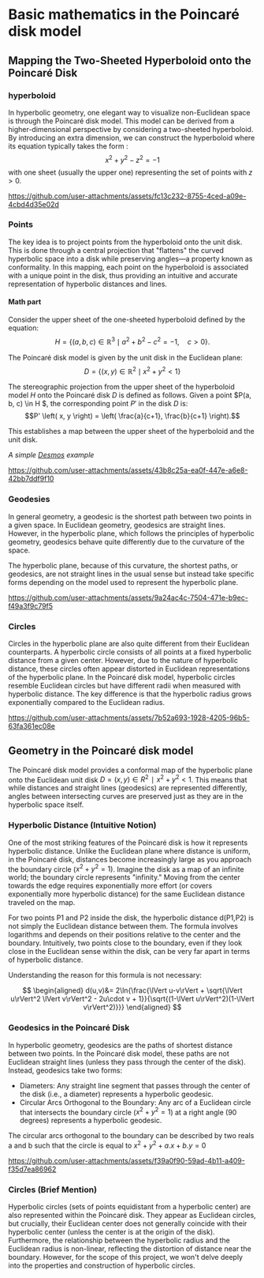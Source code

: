 # Basic mathematics in the Poincaré disk model

## Mapping the Two-Sheeted Hyperboloid onto the Poincaré Disk

### hyperboloid

In hyperbolic geometry, one elegant way to visualize non-Euclidean space is through the Poincaré disk model. This model can be derived from a higher-dimensional perspective by considering a two-sheeted hyperboloid. By introducing an extra dimension, we can construct the hyperboloid where its equation typically takes the form : $$x^2 + y^2 - z^2 = -1$$ with one sheet (usually the upper one) representing the set of points with $z > 0$. 

https://github.com/user-attachments/assets/fc13c232-8755-4ced-a09e-4cbd4d35e02d

### Points

The key idea is to project points from the hyperboloid onto the unit disk. This is done through a central projection that "flattens" the curved hyperbolic space into a disk while preserving angles—a property known as conformality. In this mapping, each point on the hyperboloid is associated with a unique point in the disk, thus providing an intuitive and accurate representation of hyperbolic distances and lines.

#### Math part

Consider the upper sheet of the one-sheeted hyperboloid defined by the equation:
$$H = \{ (a, b, c) \in \mathbb{R}^3 \mid a^2 + b^2 - c^2 = -1, \quad c > 0 \}.$$

The Poincaré disk model is given by the unit disk in the Euclidean plane:
$$D = \{ (x, y) \in \mathbb{R}^2 \mid x^2 + y^2 < 1 \}$$

The stereographic projection from the upper sheet of the hyperboloid model $H$ onto the Poincaré disk $D$ is defined as follows. Given a point $P(a, b, c) \in H $, the corresponding point $P'$ in the disk $D$ is:
$$P' \left( x, y \right) = \left( \frac{a}{c+1}, \frac{b}{c+1} \right).$$

This establishes a map between the upper sheet of the hyperboloid and the unit disk.

*A simple [Desmos](https://www.desmos.com/3d/nh9airbdob) example*

https://github.com/user-attachments/assets/43b8c25a-ea0f-447e-a6e8-42bb7ddf9f10

### Geodesies

In general geometry, a geodesic is the shortest path between two points in a given space. In Euclidean geometry, geodesics are straight lines. However, in the hyperbolic plane, which follows the principles of hyperbolic geometry, geodesics behave quite differently due to the curvature of the space.

The hyperbolic plane, because of this curvature, the shortest paths, or geodesics, are not straight lines in the usual sense but instead take specific forms depending on the model used to represent the hyperbolic plane.

https://github.com/user-attachments/assets/9a24ac4c-7504-471e-b9ec-f49a3f9c79f5

### Circles

Circles in the hyperbolic plane are also quite different from their Euclidean counterparts. A hyperbolic circle consists of all points at a fixed hyperbolic distance from a given center. However, due to the nature of hyperbolic distance, these circles often appear distorted in Euclidean representations of the hyperbolic plane. In the Poincaré disk model, hyperbolic circles resemble Euclidean circles but have different radii when measured with hyperbolic distance. The key difference is that the hyperbolic radius grows exponentially compared to the Euclidean radius.

https://github.com/user-attachments/assets/7b52a693-1928-4205-96b5-63fa361ec08e

## Geometry in the Poincaré disk model

The Poincaré disk model provides a conformal map of the hyperbolic plane onto the Euclidean unit disk $D={(x,y)∈R^2∣x^2+y^2<1}$. This means that while distances and straight lines (geodesics) are represented differently, angles between intersecting curves are preserved just as they are in the hyperbolic space itself.

### Hyperbolic Distance (Intuitive Notion)

One of the most striking features of the Poincaré disk is how it represents hyperbolic distance. Unlike the Euclidean plane where distance is uniform, in the Poincaré disk, distances become increasingly large as you approach the boundary circle ($x^2+y^2=1$). Imagine the disk as a map of an infinite world; the boundary circle represents "infinity." Moving from the center towards the edge requires exponentially more effort (or covers exponentially more hyperbolic distance) for the same Euclidean distance traveled on the map.

For two points P1​ and P2​ inside the disk, the hyperbolic distance d(P1​,P2​) is not simply the Euclidean distance between them. The formula involves logarithms and depends on their positions relative to the center and the boundary. Intuitively, two points close to the boundary, even if they look close in the Euclidean sense within the disk, can be very far apart in terms of hyperbolic distance.

Understanding the reason for this formula is not necessary:

$$
\begin{aligned}
d(u,v)&= 2\ln{\frac{\lVert u-v\rVert + \sqrt{\lVert u\rVert^2 \lVert v\rVert^2 - 2u\cdot v + 1}}{\sqrt{(1-\lVert u\rVert^2)(1-\lVert v\rVert^2)}}}
\end{aligned}
$$

### Geodesics in the Poincaré Disk

In hyperbolic geometry, geodesics are the paths of shortest distance between two points. In the Poincaré disk model, these paths are not Euclidean straight lines (unless they pass through the center of the disk). Instead, geodesics take two forms:
- Diameters: Any straight line segment that passes through the center of the disk (i.e., a diameter) represents a hyperbolic geodesic.
- Circular Arcs Orthogonal to the Boundary: Any arc of a Euclidean circle that intersects the boundary circle ($x^2+y^2=1$) at a right angle (90 degrees) represents a hyperbolic geodesic.

The circular arcs orthogonal to the boundary can be described by two reals a and b such that the circle is equal to $x^2+y^2+a.x+b.y=0$

https://github.com/user-attachments/assets/f39a0f90-59ad-4b11-a409-f35d7ea86962

### Circles (Brief Mention)

Hyperbolic circles (sets of points equidistant from a hyperbolic center) are also represented within the Poincaré disk. They appear as Euclidean circles, but crucially, their Euclidean center does not generally coincide with their hyperbolic center (unless the center is at the origin of the disk). Furthermore, the relationship between the hyperbolic radius and the Euclidean radius is non-linear, reflecting the distortion of distance near the boundary. However, for the scope of this project, we won't delve deeply into the properties and construction of hyperbolic circles.

